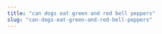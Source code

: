 ```yaml
---
title: "can dogs eat green and red bell peppers"
slug: "can-dogs-eat-green-and-red-bell-peppers"
---
```


